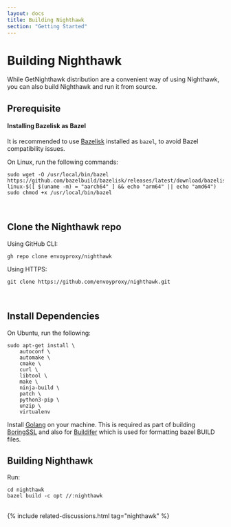 ```yaml
---
layout: docs
title: Building Nighthawk
section: "Getting Started"
---
```


# Building Nighthawk

While GetNighthawk distribution are a convenient way of using Nighthawk, you can also build Nighthawk and run it from source.
&nbsp;

## Prerequisite 

#### Installing Bazelisk as Bazel

It is recommended to use [Bazelisk](https://github.com/bazelbuild/bazelisk) installed as `bazel`, to avoid Bazel compatibility issues.

On Linux, run the following commands:

```console
sudo wget -O /usr/local/bin/bazel https://github.com/bazelbuild/bazelisk/releases/latest/download/bazelisk-linux-$([ $(uname -m) = "aarch64" ] && echo "arm64" || echo "amd64")
sudo chmod +x /usr/local/bin/bazel
```
&nbsp;

## Clone the Nighthawk repo

Using GitHub CLI:

```
gh repo clone envoyproxy/nighthawk
```

Using HTTPS:

```
git clone https://github.com/envoyproxy/nighthawk.git
```
&nbsp;

## Install Dependencies

On Ubuntu, run the following:

```console
sudo apt-get install \
    autoconf \
    automake \
    cmake \
    curl \
    libtool \
    make \
    ninja-build \
    patch \
    python3-pip \
    unzip \
    virtualenv
```

Install [Golang](https://golang.org/) on your machine. This is required as part of building [BoringSSL](https://boringssl.googlesource.com/boringssl/+/HEAD/BUILDING.md) and also for [Buildifer](https://github.com/bazelbuild/buildtools) which is used for formatting bazel BUILD files.
&nbsp;

## Building Nighthawk

Run:

```
cd nighthawk
bazel build -c opt //:nighthawk
```

<br>
{% include related-discussions.html tag="nighthawk" %}